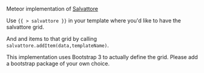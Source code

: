 Meteor implementation of [Salvattore](http://salvattore.com)

Use ```{{ > salvattore }}``` in your template where you'd like to have the salvattore grid.

And and items to that grid by calling ```salvattore.addItem(data,templateName)```.

This implementation uses Bootstrap 3 to actually define the grid. Please add a bootstrap package of your own choice.
